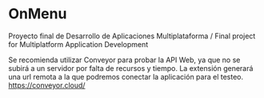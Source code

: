 # OnMenu
Proyecto final de Desarrollo de Aplicaciones Multiplataforma / Final project for Multiplatform Application Development

Se recomienda utilizar Conveyor para probar la API Web, ya que no se subirá a un servidor por falta de recursos y tiempo.
La extensión generará una url remota a la que podremos conectar la aplicación para el testeo.
https://conveyor.cloud/
